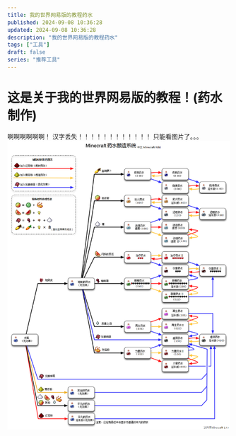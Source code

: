 ```yaml
---
title: 我的世界网易版的教程药水
published: 2024-09-08 10:36:28
updated: 2024-09-08 10:36:28
description: "我的世界网易版的教程药水"
tags: ["工具"]
draft: false
series: "推荐工具"
---
```


# 这是关于我的世界网易版的教程！(药水制作)
啊啊啊啊啊啊！
汉字丢失！！！！！！！！！！！！
只能看图片了。。。
<img src="/src/assets/images/wdsj-wy/yd.png" alt="药水" />
